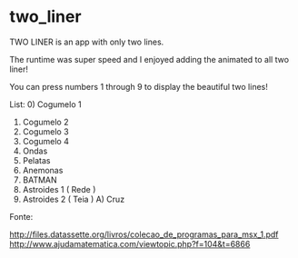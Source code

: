 # two_liner
TWO LINER is an app with only two lines.

The runtime was super speed and I enjoyed adding the animated to all two liner!

You can press numbers 1 through 9 to display the beautiful two lines!

List:
0) Cogumelo 1
1) Cogumelo 2
2) Cogumelo 3
3) Cogumelo 4
4) Ondas 
5) Pelatas
6) Anemonas
7) BATMAN
8) Astroides 1 ( Rede )
9) Astroides 2 ( Teia ) 
A) Cruz


Fonte:

http://files.datassette.org/livros/colecao_de_programas_para_msx_1.pdf
http://www.ajudamatematica.com/viewtopic.php?f=104&t=6866
